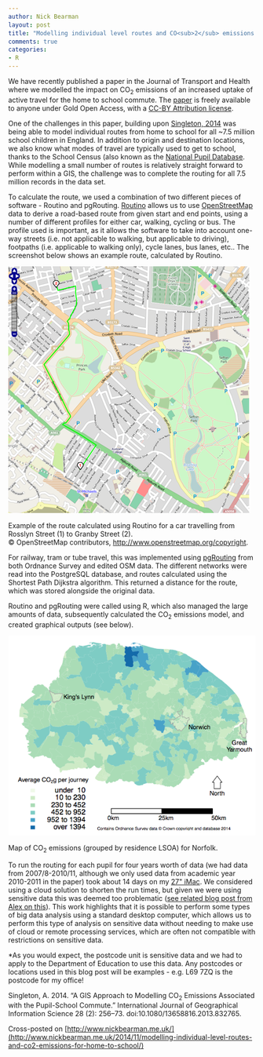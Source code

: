```yaml
---
author: Nick Bearman
layout: post
title: "Modelling individual level routes and CO<sub>2</sub> emissions for home to school travel"
comments: true
categories:
- R
---
```


We have recently published a paper in the Journal of Transport and Health where we modelled the impact on CO<sub>2</sub> emissions of an increased uptake of active travel for the home to school commute. The [paper](http://dx.doi.org/10.1016/j.jth.2014.09.009) is freely available to anyone under Gold Open Access, with a [CC-BY Attribution license](https://creativecommons.org/licenses/by/3.0/). 

One of the challenges in this paper, building upon [Singleton, 2014](http://dx.doi.org/10.1080/13658816.2013.832765) was being able to model individual routes from home to school for all ~7.5 million school children in England. In addition to origin and destination locations, we also know what modes of travel are typically used to get to school, thanks to the School Census (also known as the [National Pupil Database](https://www.gov.uk/government/collections/national-pupil-database). While modelling a small number of routes is relatively straight forward to perform within a GIS, the challenge was to complete the routing for all 7.5 million records in the data set. 

To calculate the route, we used a combination of two different pieces of software - Routino and pgRouting. [Routino](http://www.routino.org/) allows us to use [OpenStreetMap](http://www.openstreetmap.org/) data to derive a road-based route from given start and end points, using a number of different profiles for either car, walking, cycling or bus. The profile used is important, as it allows the software to take into account one-way streets (i.e. not applicable to walking, but applicable to driving), footpaths (i.e. applicable to walking only), cycle lanes, bus lanes, etc.. The screenshot below shows an example route, calculated by Routino. 

![Screenshot of routing within Routino](/public/images/routing.png)

Example of the route calculated using Routino for a car travelling from Rosslyn Street (1) to Granby Street (2).  
© OpenStreetMap contributors, http://www.openstreetmap.org/copyright.

For railway, tram or tube travel, this was implemented using [pgRouting](http://pgrouting.org/) from both Ordnance Survey and edited OSM data. The different networks were read into the PostgreSQL database, and routes calculated using the Shortest Path Dijkstra algorithm. This returned a distance for the route, which was stored alongside the original data. 

Routino and pgRouting were called using R, which also managed the large amounts of data, subsequently calculated the CO<sub>2</sub> emissions model, and created graphical outputs (see below).


![Map of CO<sub>2</sub> emissions (grouped by residence LSOA) for Norfolk](/public/images/fig4_co2_baseline.png)
  
Map of CO<sub>2</sub> emissions (grouped by residence LSOA) for Norfolk.

To run the routing for each pupil for four years worth of data (we had data from 2007/8-2010/11, although we only used data from academic year 2010-2011 in the paper) took about 14 days on my [27" iMac](https://www.apple.com/uk/imac/specs/). We considered using a cloud solution to shorten the run times, but given we were using sensitive data this was deemed too problematic ([see related blog post from Alex on this](http://geographicdatascience.com/cloud/2014/03/15/Personal-data-in-the-cloud/)). This work highlights that it is possible to perform some types of big data analysis using a standard desktop computer, which allows us to perform this type of analysis on sensitive data without needing to make use of cloud or remote processing services, which are often not compatible with restrictions on sensitive data. 

*As you would expect, the postcode unit is sensitive data and we had to apply to the Department of Education to use this data. Any postcodes or locations used in this blog post will be examples - e.g. L69 7ZQ is the postcode for my office!

Singleton, A. 2014. “A GIS Approach to Modelling CO<sub>2</sub> Emissions Associated with the Pupil-School Commute.” International Journal of Geographical Information Science 28 (2): 256–73. doi:10.1080/13658816.2013.832765.

Cross-posted on [http://www.nickbearman.me.uk/](http://www.nickbearman.me.uk/2014/11/modelling-individual-level-routes-and-co2-emissions-for-home-to-school/)